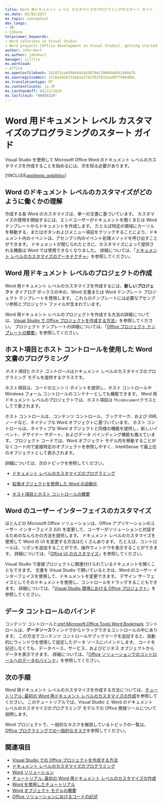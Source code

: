 ```yaml
---
title: Word 用ドキュメント レベル カスタマイズのプログラミングのスタート ガイド
ms.date: 02/02/2017
ms.topic: conceptual
dev_langs:
- VB
- CSharp
helpviewer_keywords:
- Word solutions in Visual Studio
- Word projects [Office development in Visual Studio], getting started
author: John-Hart
ms.author: johnhart
manager: jillfra
ms.workload:
- office
ms.openlocfilehash: 2b2872ca6496444cbb3878dc39800a8661400a76
ms.sourcegitcommit: 1fc6ee928733e61a1f42782f832ead9f7946d00c
ms.translationtype: MT
ms.contentlocale: ja-JP
ms.lasthandoff: 04/22/2019
ms.locfileid: "60056329"
---
```

# <a name="get-started-programming-document-level-customizations-for-word"></a>Word 用ドキュメント レベル カスタマイズのプログラミングのスタート ガイド
  Visual Studio を使用して Microsoft Office Word のドキュメント レベルのカスタマイズを作成することを始めるには、次を知る必要があります。

 [!INCLUDE[appliesto_wdalldoc](../vsto/includes/appliesto-wdalldoc-md.md)]

## <a name="understand-how-document-level-customizations-for-word-work"></a>Word のドキュメント レベルのカスタマイズがどのように働くかの理解

 作成する各 Word のカスタマイズは、単一の文書に基づいています。 カスタマイズの使用を開始するには、エンドユーザーがドキュメントを開くまたは Word テンプレートからドキュメントを作成します。 たとえば特定の領域にカーソルを移動する、またはボタンおよびメニュー項目をクリックすることにより、ドキュメント内のイベントは、アセンブリ内のイベント処理メソッドを呼び出すことができます。 ドキュメントが閉じられたときに、カスタマイズによって提供される機能は Word では使用できなくなりました。
 詳細については、「[ドキュメント レベルのカスタマイズのアーキテクチャ](../vsto/architecture-of-document-level-customizations.md)」を参照してください。

## <a name="create-document-level-projects-for-word"></a>Word 用ドキュメント レベルのプロジェクトの作成
 Word 用ドキュメント レベルのカスタマイズを作成するには、**新しいプロジェクト** ダイアログ ボックスの中の、Word 文書または Word テンプレート プロジェクト テンプレートを使用します。 これらのテンプレートには必要なアセンブリ参照とプロジェクト ファイルが含まれています。

 Word 用ドキュメント レベルのプロジェクトを作成する方法の詳細については、[Visual Studio で Office プロジェクトを作成する方法](../vsto/how-to-create-office-projects-in-visual-studio.md)」を参照してください。 プロジェクト テンプレートの詳細については、「[Office プロジェクト テンプレートの概要](../vsto/office-project-templates-overview.md)」を参照してください。

## <a name="program-word-documents-by-using-host-items-host-controls"></a>ホスト項目とホスト コントロールを使用した Word 文書のプログラミング
 *ホスト項目*と*ホスト コントロール*はドキュメント レベルのカスタマイズのプログラミング モデルを提供するクラスです。

 ホスト項目は、コードのエントリ ポイントを提供し、ホスト コントロールや Windows フォーム コントロールのコンテナーとしても機能できます。 Word 用ドキュメント レベルのプロジェクトでは、ホスト項目は `ThisDocument`クラスとしてで表されます。

 ホスト コントロールは、コンテンツ コントロール、ブックマーク、および XML ノードなど、ネイティブな Word オブジェクトに基づいています。 ホスト コントロールは、ネイティブな Word オブジェクトと同様の機能を提供し、新しいイベント、デザイナー サポート、およびデータ バインディング機能も備えています。 プロジェクト コードでは、Word オブジェクト モデル内を移動することがなくコード内で直接特定のオブジェクトを参照しやすく、IntelliSense で最上位のオブジェクトとして表示されます。

 詳細については、次のトピックを参照してください。

- [ドキュメント レベルのカスタマイズのプログラミング](../vsto/programming-document-level-customizations.md)

- [拡張オブジェクトを使用した Word の自動化](../vsto/automating-word-by-using-extended-objects.md)

- [ホスト項目とホスト コントロールの概要](../vsto/host-items-and-host-controls-overview.md)

## <a name="customize-the-user-interface-of-word"></a>Word のユーザー インターフェイスのカスタマイズ
 ほとんどの Microsoft Office ソリューションは、Office アプリケーションのユーザー インターフェイス (UI) を変更して、ユーザーがソリューションと対話するためのなんらかの方法を提供します。 ドキュメント レベルのカスタマイズを使用して Word の UI を変更する方法はたくさんあります。 たとえば、コントロールは、リボンを追加することができ、操作ウィンドウを表示することができます。 詳細については、「[Office UI のカスタマイズ](../vsto/office-ui-customization.md)」を参照してください。

 Visual Studio で直接プロジェクトに関連付けられているドキュメントを開くこともできます。 文書を Visual Studio で開いているときは、Word のユーザー インターフェイスを使用して、ドキュメントを変更できます。 デザイン サーフェイスとしてそのドキュメントを使用し、コントロールをドラッグすることもできます。 詳細については、「[Visual Studio 環境における Office プロジェクト](../vsto/office-projects-in-the-visual-studio-environment.md)」を参照してください。

## <a name="bind-controls-to-data"></a>データ コントロールのバインド
 コンテンツ コントロールと<xref:Microsoft.Office.Tools.Word.Bookmark> コントロールは、**データソース**ウィンドウからドラッグできるコントロールの中にあります。 この方法でコンテンツ コントロールやブックマークを追加すると、自動的にウィンドウを使用して設定したデータ ソースにバインドします。 コードを記述しなくても、データベース、サービス、およびビジネス オブジェクトからデータを表示できます。 詳細については、「[Office ソリューションでのコントロールへのデータのバインド](../vsto/binding-data-to-controls-in-office-solutions.md)」を参照してください。

## <a name="next-steps"></a>次の手順
 Word 用ドキュメント レベルのカスタマイズを作成する方法については、[チュートリアル: 最初の Word 用ドキュメント レベルのカスタマイズの作成](../vsto/walkthrough-creating-your-first-document-level-customization-for-word.md)を参照してください。 このチュートリアルでは、Visual Studio と Word のドキュメント レベルのカスタマイズのプログラミング モデルでの Office 開発ツールについて説明します。

 Word プロジェクトで、一般的なタスクを解説しているトピックの一覧は、[Office プログラミングでの一般的なタスク](../vsto/common-tasks-in-office-programming.md)を参照してください。

## <a name="see-also"></a>関連項目
- [Visual Studio での Office プロジェクトを作成する方法](../vsto/how-to-create-office-projects-in-visual-studio.md)
- [ドキュメント レベルのカスタマイズのプログラミング](../vsto/programming-document-level-customizations.md)
- [Word ソリューション](../vsto/word-solutions.md)
- [チュートリアル: 最初の Word 用ドキュメント レベルのカスタマイズの作成](../vsto/walkthrough-creating-your-first-document-level-customization-for-word.md)
- [Word を使用したチュートリアル](../vsto/walkthroughs-using-word.md)
- [Word オブジェクト モデルの概要](../vsto/word-object-model-overview.md)
- [Office ソリューションにおけるコードの記述](../vsto/writing-code-in-office-solutions.md)
